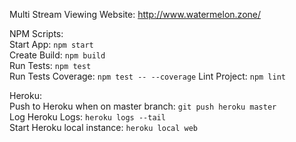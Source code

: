 Multi Stream Viewing Website: http://www.watermelon.zone/  

NPM Scripts:  
Start App: `npm start`  
Create Build: `npm build`    
Run Tests: `npm test`   
Run Tests Coverage: `npm test -- --coverage`
Lint Project: `npm lint`

Heroku:  
Push to Heroku when on master branch: `git push heroku master`  
Log Heroku Logs: `heroku logs --tail`  
Start Heroku local instance: `heroku local web`  
